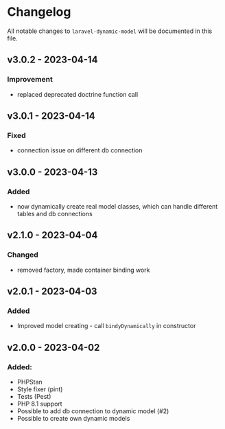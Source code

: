 # Changelog

All notable changes to `laravel-dynamic-model` will be documented in this file.

## v3.0.2 - 2023-04-14

### Improvement

- replaced deprecated doctrine function call

## v3.0.1 - 2023-04-14

### Fixed

- connection issue on different db connection

## v3.0.0 - 2023-04-13

### Added

- now dynamically create real model classes, which can handle different tables and db connections

## v2.1.0 - 2023-04-04

### Changed

- removed factory, made container binding work

## v2.0.1 - 2023-04-03

### Added

- Improved model creating - call `bindyDynamically` in constructor

## v2.0.0 - 2023-04-02

### Added:

- PHPStan
- Style fixer (pint)
- Tests (Pest)
- PHP 8.1 support
- Possible to add db connection to dynamic model (#2)
- Possible to create own dynamic models
